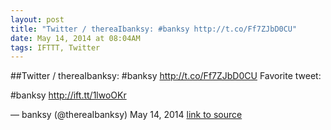 ```yaml
---
layout: post
title: "Twitter / thereaIbanksy: #banksy http://t.co/Ff7ZJbD0CU"
date: May 14, 2014 at 08:04AM
tags: IFTTT, Twitter
---
```

##Twitter / thereaIbanksy: #banksy http://t.co/Ff7ZJbD0CU
Favorite tweet:

#banksy http://ift.tt/1lwoOKr

— banksy (@thereaIbanksy) May 14, 2014
[link to source](http://ift.tt/RP2lxX) 
